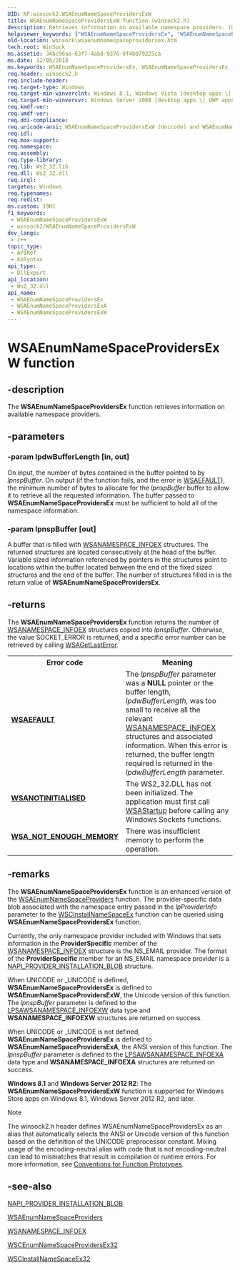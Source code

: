 ```yaml
---
UID: NF:winsock2.WSAEnumNameSpaceProvidersExW
title: WSAEnumNameSpaceProvidersExW function (winsock2.h)
description: Retrieves information on available namespace providers. (Unicode)
helpviewer_keywords: ["WSAEnumNameSpaceProvidersEx", "WSAEnumNameSpaceProvidersEx function [Winsock]", "WSAEnumNameSpaceProvidersExW", "winsock.wsaenumnamespaceprovidersex", "winsock2/WSAEnumNameSpaceProvidersEx", "winsock2/WSAEnumNameSpaceProvidersExW"]
old-location: winsock\wsaenumnamespaceprovidersex.htm
tech.root: WinSock
ms.assetid: 34bc96aa-63f7-4ab8-9376-6f4b979225ca
ms.date: 12/05/2018
ms.keywords: WSAEnumNameSpaceProvidersEx, WSAEnumNameSpaceProvidersEx function [Winsock], WSAEnumNameSpaceProvidersExA, WSAEnumNameSpaceProvidersExW, winsock.wsaenumnamespaceprovidersex, winsock2/WSAEnumNameSpaceProvidersEx, winsock2/WSAEnumNameSpaceProvidersExA, winsock2/WSAEnumNameSpaceProvidersExW
req.header: winsock2.h
req.include-header: 
req.target-type: Windows
req.target-min-winverclnt: Windows 8.1, Windows Vista [desktop apps \| UWP apps]
req.target-min-winversvr: Windows Server 2008 [desktop apps \| UWP apps]
req.kmdf-ver: 
req.umdf-ver: 
req.ddi-compliance: 
req.unicode-ansi: WSAEnumNameSpaceProvidersExW (Unicode) and WSAEnumNameSpaceProvidersExA (ANSI)
req.idl: 
req.max-support: 
req.namespace: 
req.assembly: 
req.type-library: 
req.lib: Ws2_32.lib
req.dll: Ws2_32.dll
req.irql: 
targetos: Windows
req.typenames: 
req.redist: 
ms.custom: 19H1
f1_keywords:
 - WSAEnumNameSpaceProvidersExW
 - winsock2/WSAEnumNameSpaceProvidersExW
dev_langs:
 - c++
topic_type:
 - APIRef
 - kbSyntax
api_type:
 - DllExport
api_location:
 - Ws2_32.dll
api_name:
 - WSAEnumNameSpaceProvidersEx
 - WSAEnumNameSpaceProvidersExA
 - WSAEnumNameSpaceProvidersExW
---
```


# WSAEnumNameSpaceProvidersExW function


## -description

The 
<b>WSAEnumNameSpaceProvidersEx</b> function retrieves information on available namespace providers.

## -parameters

### -param lpdwBufferLength [in, out]

On input, the number of bytes contained in the buffer pointed to by <i>lpnspBuffer</i>. On output (if the function fails, and the error is 
<a href="/windows/desktop/WinSock/windows-sockets-error-codes-2">WSAEFAULT</a>), the minimum number of bytes to allocate for the <i>lpnspBuffer</i> buffer to allow it to retrieve all the requested information. The buffer passed to <b>WSAEnumNameSpaceProvidersEx</b> must be sufficient to hold all of the namespace information.

### -param lpnspBuffer [out]

A buffer that is filled with 
<a href="/windows/desktop/api/winsock2/ns-winsock2-wsanamespace_infoexw">WSANAMESPACE_INFOEX</a> structures. The returned structures are located consecutively at the head of the buffer. Variable sized information referenced by pointers in the structures point to locations within the buffer located between the end of the fixed sized structures and the end of the buffer. The number of structures filled in is the return value of 
<b>WSAEnumNameSpaceProvidersEx</b>.

## -returns

The 
<b>WSAEnumNameSpaceProvidersEx</b> function returns the number of 
<a href="/windows/desktop/api/winsock2/ns-winsock2-wsanamespace_infoexw">WSANAMESPACE_INFOEX</a> structures copied into <i>lpnspBuffer</i>. Otherwise, the value SOCKET_ERROR is returned, and a specific error number can be retrieved by calling 
<a href="/windows/desktop/api/winsock/nf-winsock-wsagetlasterror">WSAGetLastError</a>.

<table>
<tr>
<th>Error code</th>
<th>Meaning</th>
</tr>
<tr>
<td width="40%">
<dl>
<dt><b><a href="/windows/desktop/WinSock/windows-sockets-error-codes-2">WSAEFAULT</a></b></dt>
</dl>
</td>
<td width="60%">
The <i>lpnspBuffer</i> parameter was a <b>NULL</b> pointer or the buffer length, <i>lpdwBufferLength</i>, was too small to receive all the relevant 
<a href="/windows/desktop/api/winsock2/ns-winsock2-wsanamespace_infoexw">WSANAMESPACE_INFOEX</a> structures and associated information. When this error is returned, the buffer length required is returned in the <i>lpdwBufferLength</i> parameter.

</td>
</tr>
<tr>
<td width="40%">
<dl>
<dt><b><a href="/windows/desktop/WinSock/windows-sockets-error-codes-2">WSANOTINITIALISED</a></b></dt>
</dl>
</td>
<td width="60%">
The WS2_32.DLL has not been initialized. The application must first call 
<a href="/windows/desktop/api/winsock/nf-winsock-wsastartup">WSAStartup</a> before calling any Windows Sockets functions.

</td>
</tr>
<tr>
<td width="40%">
<dl>
<dt><b><a href="/windows/desktop/WinSock/windows-sockets-error-codes-2">WSA_NOT_ENOUGH_MEMORY</a></b></dt>
</dl>
</td>
<td width="60%">
There was insufficient memory to perform the operation.

</td>
</tr>
</table>

## -remarks

The <b>WSAEnumNameSpaceProvidersEx</b>  function is an enhanced version of the <a href="/windows/desktop/api/winsock2/nf-winsock2-wsaenumnamespaceprovidersa">WSAEnumNameSpaceProviders</a> function. The provider-specific data blob associated with the namespace entry
                     passed in the <i>lpProviderInfo</i> parameter to the <a href="/windows/desktop/api/ws2spi/nf-ws2spi-wscinstallnamespaceex">WSCInstallNameSpaceEx</a> function can be queried using <b>WSAEnumNameSpaceProvidersEx</b> function. 

Currently, the only namespace provider included with Windows that sets information in the <b>ProviderSpecific</b> member of the  <a href="/windows/desktop/api/winsock2/ns-winsock2-wsanamespace_infoexw">WSANAMESPACE_INFOEX</a> structure is the NS_EMAIL provider. The format of the <b>ProviderSpecific</b> member for an NS_EMAIL namespace provider is a <a href="/windows/desktop/api/nsemail/ns-nsemail-napi_provider_installation_blob">NAPI_PROVIDER_INSTALLATION_BLOB</a> structure. 

When UNICODE or _UNICODE is defined, <b>WSAEnumNameSpaceProvidersEx</b> is defined to <b>WSAEnumNameSpaceProvidersExW</b>, the Unicode version of this function. The <i>lpnspBuffer</i> parameter is defined to the <a href="/windows/desktop/api/winsock2/ns-winsock2-wsanamespace_infoexw">LPSAWSANAMESPACE_INFOEXW</a> data type and <b>WSANAMESPACE_INFOEXW</b> structures are returned on success.

When UNICODE or _UNICODE is not defined, <b>WSAEnumNameSpaceProvidersEx</b> is defined to <b>WSAEnumNameSpaceProvidersExA</b>, the ANSI version of this function. The <i>lpnspBuffer</i> parameter is defined to the <a href="/windows/desktop/api/winsock2/ns-winsock2-wsanamespace_infoexw">LPSAWSANAMESPACE_INFOEXA</a> data type and <b>WSANAMESPACE_INFOEXA</b> structures are returned on success.

<b>Windows 8.1</b> and <b>Windows Server 2012 R2</b>: The  <b>WSAEnumNameSpaceProvidersExW</b> function is supported for Windows Store apps on Windows 8.1, Windows Server 2012 R2, and later.





> [!NOTE]
> The winsock2.h header defines WSAEnumNameSpaceProvidersEx as an alias that automatically selects the ANSI or Unicode version of this function based on the definition of the UNICODE preprocessor constant. Mixing usage of the encoding-neutral alias with code that is not encoding-neutral can lead to mismatches that result in compilation or runtime errors. For more information, see [Conventions for Function Prototypes](/windows/win32/intl/conventions-for-function-prototypes).

## -see-also

<a href="/windows/desktop/api/nsemail/ns-nsemail-napi_provider_installation_blob">NAPI_PROVIDER_INSTALLATION_BLOB</a>



<a href="/windows/desktop/api/winsock2/nf-winsock2-wsaenumnamespaceprovidersa">WSAEnumNameSpaceProviders</a>



<a href="/windows/desktop/api/winsock2/ns-winsock2-wsanamespace_infoexw">WSANAMESPACE_INFOEX</a>



<a href="/windows/desktop/api/ws2spi/nf-ws2spi-wscenumnamespaceprovidersex32">WSCEnumNameSpaceProvidersEx32</a>



<a href="/windows/desktop/api/ws2spi/nf-ws2spi-wscinstallnamespaceex">WSCInstallNameSpaceEx32</a>

